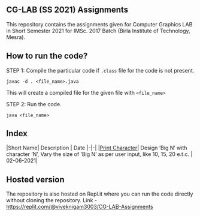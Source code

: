 ## CG-LAB (SS 2021) Assignments

This repository contains the assignments given for Computer Graphics LAB in Short Semester 2021 for IMSc. 2017 Batch (Birla Institute of Technology, Mesra).

## How to run the code?
STEP 1: Compile the particular code if `.class` file for the code is not present.

```shell
javac -d . <file_name>.java
```
This will create a compiled file for the given file with `<file_name>`

STEP 2: Run the code.

```shell
java <file_name>
```

## Index
|Short Name| Description | Date
|-|-|
|[Print Character](#Assignment_1.java)| Design ‘Big N’ with character ‘N’, Vary the size of ‘Big N’ as per user input, like 10, 15, 20 e.t.c. | 02-06-2021|

## Hosted version
The repository is also hosted on Repl.it where you can run the code directly without cloning the repository.
Link - https://replit.com/@viveknigam3003/CG-LAB-Assignments
